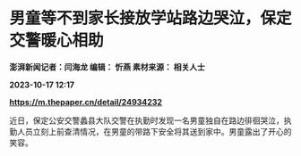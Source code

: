 # 男童等不到家长接放学站路边哭泣，保定交警暖心相助
**澎湃新闻记者：闫海龙 编辑： 忻燕 素材来源： 相关人士**

**2023-10-17 12:17**

**https://m.thepaper.cn/detail/24934232**

近日，保定公安交警蠡县大队交警在执勤时发现一名男童独自在路边徘徊哭泣，执勤人员立刻上前查清情况，在男童的带路下安全将其送到家中。男童露出了开心的笑容。